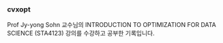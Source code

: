 ### cvxopt

Prof Jy-yong Sohn 교수님의 INTRODUCTION TO OPTIMIZATION FOR DATA SCIENCE (STA4123) 강의를 수강하고 공부한 기록입니다.
